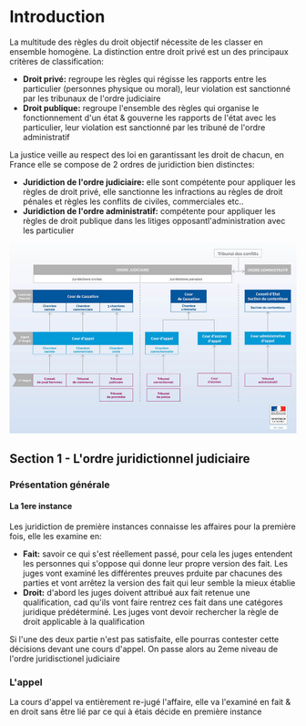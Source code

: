 # Introduction

La multitude des règles du droit objectif nécessite de les classer en ensemble homogène.
La distinction entre droit privé est un des principaux critères de classification:

* **Droit privé:** regroupe les règles qui régisse les rapports entre les particulier 
(personnes physique ou moral), leur violation est sanctionné par les tribunaux de l'ordre 
judiciaire
* **Droit publique:** regroupe l'ensemble des règles qui organise le fonctionnement d'un état &
gouverne les rapports de l'état avec les particulier, leur violation est sanctionné par les
tribuné de l'ordre administratif

La justice veille au respect des loi en garantissant les droit de chacun, en France elle se
compose de 2 ordres de juridiction bien distinctes:

* **Juridiction de l'ordre judiciaire:** elle sont compétente pour appliquer les règles de droit
privé, elle sanctionne les infractions au règles de droit pénales et règles les conflits de
civiles, commerciales etc..
* **Juridiction de l'ordre administratif:** compétente pour appliquer les règles de droit
publique dans les litiges opposantl'administration avec les particulier

![organisation_justice_francaise_grand_v10.png](organisation_justice_francaise_grand_v10.png)

## Section 1 - L'ordre juridictionnel judiciaire

### Présentation générale

#### La 1ere instance

Les juridiction de première instances connaisse les affaires pour la première fois, elle les
examine en:

* **Fait:** savoir ce qui s'est réellement passé, pour cela les juges entendent les personnes
qui s'oppose qui donne leur propre version des fait. Les juges vont examiné les différentes
preuves prduite par chacunes des parties et vont arrêtez la version des fait qui leur semble
la mieux établie
* **Droit:** d'abord les juges doivent attribué aux fait retenue une qualification, cad
qu'ils vont faire rentrez ces fait dans une catégores juridique prédéterminé. Les juges vont
devoir rechercher la règle de droit applicable à la qualification

Si l'une des deux partie n'est pas satisfaite, elle pourras contester cette décisions devant
une cours d'appel. On passe alors au 2eme niveau de l'ordre juridisctionel judiciaire

### L'appel

La cours d'appel va entièrement re-jugé l'affaire, elle va l'examiné en fait & en droit sans
être lié par ce qui à étais décide en première instance